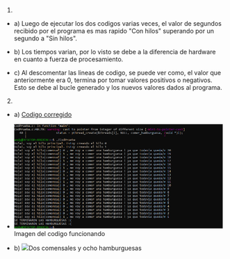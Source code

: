 
1) 
* a) Luego de ejecutar los dos codigos varias veces, el valor de segundos recibido por el programa es mas rapido "Con hilos" superando por 
     un segundo a "Sin hilos".

* b) Los tiempos varian, por lo visto se debe a la diferencia de hardware en cuanto a fuerza de procesamiento.

* c) Al descomentar las lineas de codigo, se puede ver como, el valor que anteriormente era 0, termina por tomar valores positivos o
     negativos. Esto se debe al bucle generado y los nuevos valores dados al programa.

2)
* a) <a href="/../../Tareas/con_race_condition_corregido">Codigo corregido</a>
* <img src="https://github.com/AndyGar04/ASO2024TPs/blob/054595452e5cbe22ec9fd9112d18194fc7e9817c/TP3/Capturas/TP3Ejercicio2a.png">Imagen del codigo funcionando</img> 

* b) <img src="[/../../Capturas/TP3Ejercicio2b]([https://github.com/AndyGar04/ASO2024TPs/tree/main/TP3/Capturas](https://github.com/AndyGar04/ASO2024TPs/tree/main/TP3/Capturas/TP3Ejercicio2b.png))">Dos comensales y ocho hamburguesas</img>      
